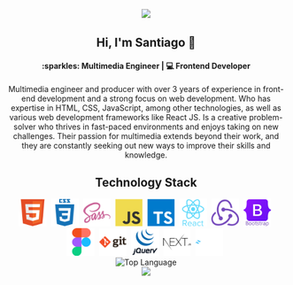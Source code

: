 <div id="header" align="center">
  <img src="https://media.giphy.com/media/M9gbBd9nbDrOTu1Mqx/giphy.gif" width="100"/>
  <h2>Hi, I'm Santiago 👋</h2>
  <h4 align="center">
:sparkles: Multimedia Engineer | 💻  Frontend Developer 
</h4>
  <p>Multimedia engineer and producer with over 3 years of experience in front-end development and a strong focus on web development. Who has expertise in HTML, CSS, JavaScript, among other technologies, as well as various web development frameworks like React JS. Is a creative problem-solver who thrives in fast-paced environments and enjoys taking on new challenges. Their passion for multimedia extends beyond their work, and they are constantly seeking out new ways to improve their skills and knowledge.
</p>
</div>
<div align="center">
  <h2>Technology Stack</h2>
<div> 
  <img src="https://github.com/devicons/devicon/blob/master/icons/html5/html5-original.svg" title="HTML5" alt="HTML" width="50" height="50"/>&nbsp;
  <img src="https://github.com/devicons/devicon/blob/master/icons/css3/css3-plain-wordmark.svg"  title="CSS3" alt="CSS" width="50" height="50"/>&nbsp;  
  <img src="https://github.com/devicons/devicon/blob/master/icons/sass/sass-original.svg" title="sass" alt="sass" width="50" height="50"/>&nbsp;  
  <img src="https://github.com/devicons/devicon/blob/master/icons/javascript/javascript-original.svg" title="JavaScript" alt="JavaScript" width="50" height="50"/>&nbsp;
  <img src="https://github.com/devicons/devicon/blob/master/icons/typescript/typescript-original.svg" title="sass" alt="sass" width="50" height="50"/>&nbsp; 
  <img src="https://github.com/devicons/devicon/blob/master/icons/react/react-original-wordmark.svg" title="React" alt="React" width="50" height="50"/>&nbsp;
  <img src="https://github.com/devicons/devicon/blob/master/icons/redux/redux-original.svg" title="Redux" alt="Redux " width="50" height="50"/>&nbsp;  
  <img src="https://github.com/devicons/devicon/blob/master/icons/bootstrap/bootstrap-original-wordmark.svg" title="bootstrap" alt="bootstrap" width="50" height="50"/>&nbsp;  
  <img src="https://github.com/devicons/devicon/blob/master/icons/figma/figma-original.svg" title="figma" alt="figma" width="50" height="50"/>&nbsp;  
  <img src="https://github.com/devicons/devicon/blob/master/icons/git/git-original-wordmark.svg" title="git" alt="git" width="50" height="50"/>&nbsp;  
  <img src="https://github.com/devicons/devicon/blob/master/icons/jquery/jquery-original-wordmark.svg" title="jquery" alt="jquery" width="50" height="50"/>&nbsp;  
  <img src="https://github.com/devicons/devicon/blob/master/icons/nextjs/nextjs-original-wordmark.svg" title="next" alt="next" width="50" height="50"/>&nbsp; 
  <img src="https://github.com/devicons/devicon/blob/master/icons/tailwindcss/tailwindcss-original-wordmark.svg" title="tailwind" alt="tailwind" width="50" height="50"/>&nbsp;   
 </div>
</div>

<div align="center">
  <img alt = "Top Language" src="https://github-readme-stats.vercel.app/api/top-langs/?username=SantiagoDoval&title_color=5391FE&text_color=718096&bg_color=00000000&hide_border=true" /><br>
  <img src="https://github-readme-stats.vercel.app/api?username=SantiagoDoval&show_icons=true&icon_color=CE1D2D&text_color=718096&bg_color=00000000&hide_title=true&hide_border=true" />    
</div>
